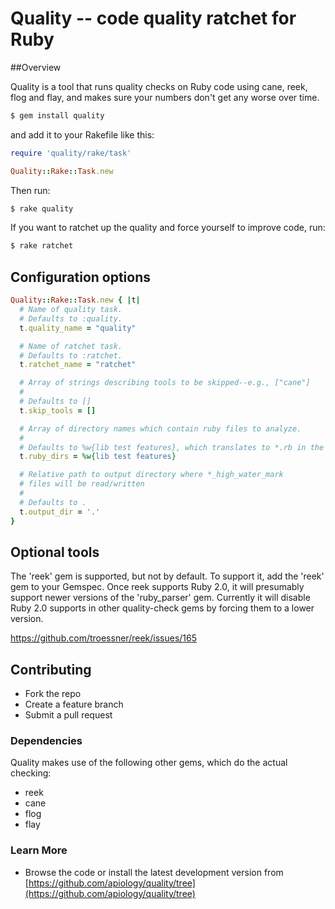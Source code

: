 # Quality -- code quality ratchet for Ruby

##Overview

Quality is a tool that runs quality checks on Ruby code using cane,
reek, flog and flay, and makes sure your numbers don't get any worse
over time.

```bash
$ gem install quality
```

and add it to your Rakefile like this:

```ruby
require 'quality/rake/task'

Quality::Rake::Task.new
```

Then run:

```bash
$ rake quality
```

If you want to ratchet up the quality and force yourself to improve
code, run:

```bash
$ rake ratchet
```

## Configuration options

```ruby
Quality::Rake::Task.new { |t|
  # Name of quality task.
  # Defaults to :quality.
  t.quality_name = "quality" 

  # Name of ratchet task.
  # Defaults to :ratchet.
  t.ratchet_name = "ratchet"

  # Array of strings describing tools to be skipped--e.g., ["cane"]
  #
  # Defaults to []
  t.skip_tools = []

  # Array of directory names which contain ruby files to analyze.
  #
  # Defaults to %w{lib test features}, which translates to *.rb in the base directory, as well as lib, test, and features.
  t.ruby_dirs = %w{lib test features}

  # Relative path to output directory where *_high_water_mark
  # files will be read/written
  #
  # Defaults to .
  t.output_dir = '.'
}
```


## Optional tools

The 'reek' gem is supported, but not by default.  To support it, add the 'reek' gem to your Gemspec.  Once reek supports Ruby 2.0, it will presumably support newer versions of the 'ruby_parser' gem.  Currently it will disable Ruby 2.0 supports in other quality-check gems by forcing them to a lower version.

https://github.com/troessner/reek/issues/165

## Contributing

* Fork the repo
* Create a feature branch
* Submit a pull request

### Dependencies

Quality makes use of the following other gems, which do the actual checking:

* reek
* cane
* flog
* flay

### Learn More

* Browse the code or install the latest development version from [https://github.com/apiology/quality/tree](https://github.com/apiology/quality/tree)

